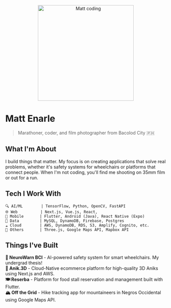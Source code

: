 <p align="center">
  <img src="https://media.giphy.com/media/10bHcDcPM925ry/giphy.gif" alt="Matt coding" width="300">
</p>

# Matt Enarle

> Marathoner, coder, and film photographer from Bacolod City 🇵🇭

## What I'm About

I build things that matter. My focus is on creating applications that solve real problems, whether it's safety systems for wheelchairs or platforms that connect people. When I'm not coding, you'll find me shooting on 35mm film or out for a run.

## Tech I Work With

```
🔍 AI/ML        | TensorFlow, Python, OpenCV, FastAPI
🌐 Web          | Next.js, Vue.js, React, 
📱 Mobile       | Flutter, Android (Java), React Native (Expo)
💾 Data         | MySQL, DynamoDB, Firebase, Postgres
☁️ Cloud        | AWS, DynamoDB, RDS, S3, Amplify, Cognito, etc.
🎨 Others       | Three.js, Google Maps API, Mapbox API
```

## Things I've Built

**🧠 NeuroWarn BCI** - AI-powered safety system for smart wheelchairs. My undergrad thesis!  
**🛒 Anik.3D** - Cloud-Native ecommerce platform for high-quality 3D Aniks using Next.js and AWS.  
**🍽️ Reserba** - Platform for food stall reservation and management built with Flutter.  
**🏔️ Off the Grid** - Hike tracking app for mountaineers in Negros Occidental using Google Maps API.  



